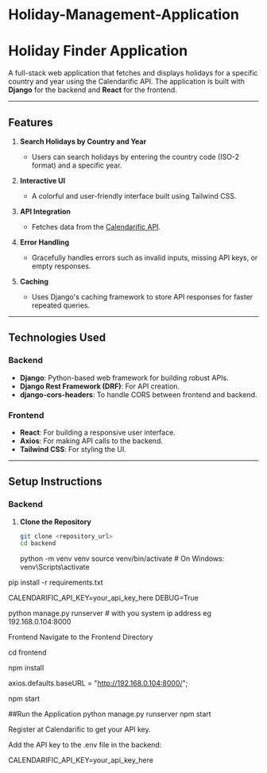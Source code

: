 # Holiday-Management-Application

# Holiday Finder Application

A full-stack web application that fetches and displays holidays for a specific country and year using the Calendarific API. The application is built with **Django** for the backend and **React** for the frontend.

---

## Features

1. **Search Holidays by Country and Year**

   - Users can search holidays by entering the country code (ISO-2 format) and a specific year.

2. **Interactive UI**

   - A colorful and user-friendly interface built using Tailwind CSS.

3. **API Integration**

   - Fetches data from the [Calendarific API](https://calendarific.com/).

4. **Error Handling**

   - Gracefully handles errors such as invalid inputs, missing API keys, or empty responses.

5. **Caching**
   - Uses Django's caching framework to store API responses for faster repeated queries.

---

## Technologies Used

### Backend

- **Django**: Python-based web framework for building robust APIs.
- **Django Rest Framework (DRF)**: For API creation.
- **django-cors-headers**: To handle CORS between frontend and backend.

### Frontend

- **React**: For building a responsive user interface.
- **Axios**: For making API calls to the backend.
- **Tailwind CSS**: For styling the UI.

---

## Setup Instructions

### Backend

1. **Clone the Repository**
   ```bash
   git clone <repository_url>
   cd backend
   ```
   python -m venv venv
   source venv/bin/activate # On Windows: venv\Scripts\activate

pip install -r requirements.txt

CALENDARIFIC_API_KEY=your_api_key_here
DEBUG=True

python manage.py runserver # with you system ip address eg 192.168.0.104:8000

Frontend
Navigate to the Frontend Directory

cd frontend

npm install

axios.defaults.baseURL = "http://192.168.0.104:8000/";

npm start

##Run the Application
python manage.py runserver
npm start

Register at Calendarific to get your API key.

Add the API key to the .env file in the backend:

CALENDARIFIC_API_KEY=your_api_key_here
